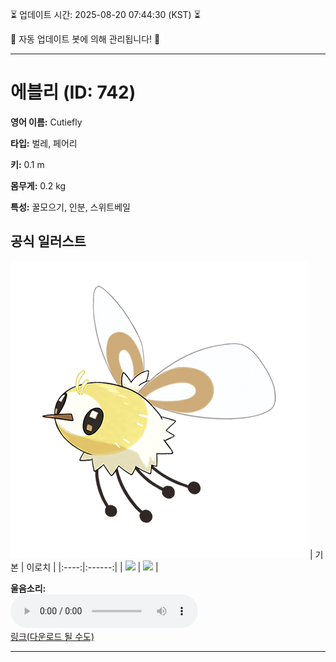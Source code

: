 
⏳ 업데이트 시간: 2025-08-20 07:44:30 (KST) ⏳

🤖 자동 업데이트 봇에 의해 관리됩니다! 🤖

---

# 에블리 (ID: 742)
**영어 이름:** Cutiefly

**타입:** 벌레, 페어리

**키:** 0.1 m

**몸무게:** 0.2 kg

**특성:** 꿀모으기, 인분, 스위트베일

## 공식 일러스트
![](https://raw.githubusercontent.com/PokeAPI/sprites/master/sprites/pokemon/other/official-artwork/742.png)
| 기본 | 이로치 |
|:----:|:------:|
| <img src="http://play.pokemonshowdown.com/sprites/ani/cutiefly.gif" width="200"> | <img src="http://play.pokemonshowdown.com/sprites/ani-shiny/cutiefly.gif" width="200"> |

**울음소리:**<br><audio controls src="https://raw.githubusercontent.com/PokeAPI/cries/main/cries/pokemon/latest/742.ogg"></audio><br> [링크(다운로드 될 수도)](https://raw.githubusercontent.com/PokeAPI/cries/main/cries/pokemon/latest/742.ogg)


---
